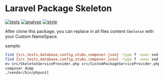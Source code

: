 # Laravel Package Skeleton

[![tests](https://github.com/descom-es/laravel-package-skeleton/actions/workflows/tests.yml/badge.svg)](https://github.com/descom-es/laravel-package-skeleton/actions/workflows/tests.yml)
[![analyse](https://github.com/descom-es/laravel-package-skeleton/actions/workflows/analyse.yml/badge.svg)](https://github.com/descom-es/laravel-package-skeleton/actions/workflows/analyse.yml)
[![style](https://github.com/descom-es/laravel-package-skeleton/actions/workflows/style.yml/badge.svg)](https://github.com/descom-es/laravel-package-skeleton/actions/workflows/style.yml)

After clone this package, you can replace in all files content `Skeleton` with
your Custom NameSpace.

sample:

```bash
find {src,tests,database,config,stubs,composer.json} -type f -exec sed -I '' 's/Skeleton/CustomPackage/g' {} \;
find {src,tests,database,config,stubs,composer.json} -type f -exec sed -I '' 's/skeleton/custom_package/g' {} \;
mv src/SkeletonServiceProvider.php src/CustomPackageServiceProvider.php
composer dump
./vendor/bin/phpunit
```

